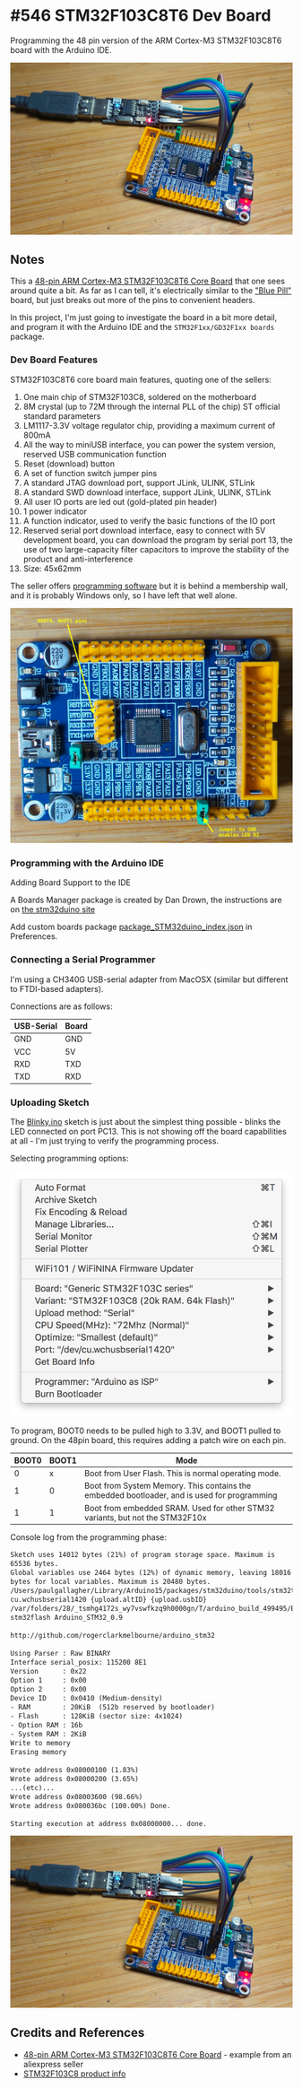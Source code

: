 # #546 STM32F103C8T6 Dev Board

Programming the 48 pin version of the ARM Cortex-M3 STM32F103C8T6 board with the Arduino IDE.

![Build](./assets/48pinDevBoard_build.jpg?raw=true)

## Notes

This a [48-pin ARM Cortex-M3 STM32F103C8T6 Core Board](https://www.aliexpress.com/item/32952591766.html) that one sees around quite a bit.
As far as I can tell, it's electrically similar to the ["Blue Pill"](../BluePill) board, but just breaks out more of the pins to
convenient headers.

In this project, I'm just going to investigate the board in a bit more detail, and program it with the Arduino IDE
and the `STM32F1xx/GD32F1xx boards` package.

### Dev Board Features

STM32F103C8T6 core board main features, quoting one of the sellers:

1. One main chip of STM32F103C8, soldered on the motherboard
2. 8M crystal (up to 72M through the internal PLL of the chip) ST official standard parameters
3. LM1117-3.3V voltage regulator chip, providing a maximum current of 800mA
4. All the way to miniUSB interface, you can power the system version, reserved USB communication function
5. Reset (download) button
6. A set of function switch jumper pins
7. A standard JTAG download port, support JLink, ULINK, STLink
8. A standard SWD download interface, support JLink, ULINK, STLink
9. All user IO ports are led out (gold-plated pin header)
10. 1 power indicator
11. A function indicator, used to verify the basic functions of the IO port
12. Reserved serial port download interface, easy to connect with 5V development board, you can download the program by serial port
13, the use of two large-capacity filter capacitors to improve the stability of the product and anti-interference
14. Size: 45x62mm

The seller offers [programming software](https://pan.baidu.com/s/1o8wTzp4) but it is behind a membership wall, and it is probably Windows only,
so I have left that well alone.

![module_layout](./assets/module_layout.jpg?raw=true)

### Programming with the Arduino IDE

Adding Board Support to the IDE

A Boards Manager package is created by Dan Drown, the instructions are on
[the stm32duino site](http://wiki.stm32duino.com/index.php?title=Boards_Manager_package)

Add custom boards package [package_STM32duino_index.json](http://dan.drown.org/stm32duino/package_STM32duino_index.json) in Preferences.

### Connecting a Serial Programmer

I'm using a CH340G USB-serial adapter from MacOSX (similar but different to FTDI-based adapters).

Connections are as follows:

| USB-Serial | Board    |
|------------|----------|
|  GND       |  GND     |
|  VCC       |  5V      |
|  RXD       |  TXD     |
|  TXD       |  RXD     |

### Uploading Sketch

The [Blinky.ino](./Blinky/Blinky.ino) sketch is just about the simplest thing possible - blinks the LED connected on port PC13.
This is not showing off the board capabilities at all - I'm just trying to verify the programming process.

Selecting programming options:

![arduino_ide_programming_settings](./assets/arduino_ide_programming_settings.png?raw=true)

To program, BOOT0 needs to be pulled high to 3.3V, and BOOT1 pulled to ground.
On the 48pin board, this requires adding a patch wire on each pin.

| BOOT0 | BOOT1 | Mode |
|-------|-------|------|
| 0     | x     | Boot from User Flash. This is normal operating mode. |
| 1     | 0     | Boot from System Memory. This contains the embedded bootloader, and is used for programming |
| 1     | 1     | Boot from embedded SRAM. Used for other STM32 variants, but not the STM32F10x |

Console log from the programming phase:

```
Sketch uses 14012 bytes (21%) of program storage space. Maximum is 65536 bytes.
Global variables use 2464 bytes (12%) of dynamic memory, leaving 18016 bytes for local variables. Maximum is 20480 bytes.
/Users/paulgallagher/Library/Arduino15/packages/stm32duino/tools/stm32tools/2018.4.29/macosx/serial_upload cu.wchusbserial1420 {upload.altID} {upload.usbID} /var/folders/28/_tsmhg4172s_wy7vswfkzq9h0000gn/T/arduino_build_499495/Blinky.ino.bin
stm32flash Arduino_STM32_0.9

http://github.com/rogerclarkmelbourne/arduino_stm32

Using Parser : Raw BINARY
Interface serial_posix: 115200 8E1
Version      : 0x22
Option 1     : 0x00
Option 2     : 0x00
Device ID    : 0x0410 (Medium-density)
- RAM        : 20KiB  (512b reserved by bootloader)
- Flash      : 128KiB (sector size: 4x1024)
- Option RAM : 16b
- System RAM : 2KiB
Write to memory
Erasing memory

Wrote address 0x08000100 (1.83%)
Wrote address 0x08000200 (3.65%)
...(etc)...
Wrote address 0x08003600 (98.66%)
Wrote address 0x080036bc (100.00%) Done.

Starting execution at address 0x08000000... done.
```

![Build](./assets/48pinDevBoard_build.jpg?raw=true)

## Credits and References

* [48-pin ARM Cortex-M3 STM32F103C8T6 Core Board](https://www.aliexpress.com/item/32952591766.html) - example from an aliexpress seller
* [STM32F103C8 product info](https://www.st.com/content/st_com/en/products/microcontrollers-microprocessors/stm32-32-bit-arm-cortex-mcus/stm32-mainstream-mcus/stm32f1-series/stm32f103/stm32f103c8.html)
